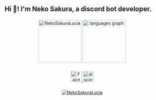<h2 align="left">Hi 👋! I'm Neko Sakura, a discord bot developer.</h2>

###

<div align="center">
  <a href="https://discord.com/users/1031168461184978975"><img src="https://lanyard.cnrad.dev/api/1031168461184978975" height="140" alt="NekoSakuraLucia"></a>
  <img src="https://github-readme-stats.vercel.app/api/top-langs?username=NekoSakuraLucia&locale=en&hide_title=false&layout=compact&card_width=320&langs_count=5&theme=dracula&hide_border=true&bg_color=171717" height="140" alt="languages graph"  />
</div>

###

<div align="center">
  <a href="https://www.facebook.com/people/Cxllme-Neko/pfbid0KhFMdkXW9GfYigVUsyLxjdrrVuWFjZfuGmFGpt3kWmjueZr35C5MRSVSgPtxm3CLl">
      <img src="https://img.shields.io/badge/-Facebook-blue?style=flat-square&labelColor=blue&logo=facebook&logoColor=white" height="35" alt="Facebook Logo"  />
  </a>
  <a href="https://discord.com/users/1031168461184978975">
    <img src="https://img.shields.io/static/v1?message=Discord&logo=discord&label=&color=7289DA&logoColor=white&labelColor=&style=for-the-badge" height="35" alt="discord logo"  />
  </a>
</div>

###

<div align="center">
  <a href="https://github.com/NekoSakuraLucia">
    <img src="https://github-readme-activity-graph.vercel.app/graph?username=NekoSakuraLucia&bg_color=111111&color=f9a8d4&line=f9a8d4&point=303031&area=true&hide_border=true" alt="NekoSakuraLucia" />
  </a>
</div>
